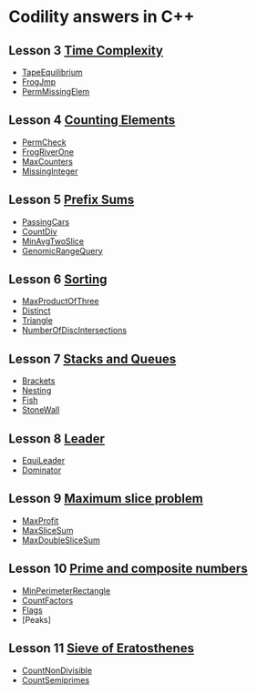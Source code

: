 Codility answers in C++
========
## Lesson 3 [Time Complexity](https://app.codility.com/programmers/lessons/3-time_complexity)
- [TapeEquilibrium](https://github.com/Behrouz-m/Codility/blob/master/03-TimeComplexity/TapeEquilibrium.cpp)
- [FrogJmp](https://github.com/Behrouz-m/Codility/blob/master/03-TimeComplexity/FrogJmp.cpp)
- [PermMissingElem](https://github.com/Behrouz-m/Codility/blob/master/03-TimeComplexity/PermMissingElem.cpp)

## Lesson 4 [Counting Elements](https://codility.com/programmers/lessons/2)
- [PermCheck](https://github.com/Behrouz-m/Codility/blob/master/04-CountingElements/PermCheck.cpp)
- [FrogRiverOne](https://github.com/Behrouz-m/Codility/blob/master/04-CountingElements/FrogRiverOne.cpp)
- [MaxCounters](https://github.com/Behrouz-m/Codility/blob/master/04-CountingElements/MaxCounters.cpp)
- [MissingInteger](https://github.com/Behrouz-m/Codility/blob/master/04-CountingElements/MissingInteger.cpp)

## Lesson 5 [Prefix Sums](https://codility.com/programmers/lessons/3)
- [PassingCars](https://github.com/Behrouz-m/Codility/blob/master/05-PrefixSums/PassingCars.cpp)
- [CountDiv](https://github.com/Behrouz-m/Codility/blob/master/05-PrefixSums/CountDiv.cpp)
- [MinAvgTwoSlice](https://github.com/Behrouz-m/Codility/blob/master/05-PrefixSums/MinAvgTwoSlice.cpp)
- [GenomicRangeQuery](https://github.com/Behrouz-m/Codility/blob/master/05-PrefixSums/GenomicRangeQuery.cpp)

## Lesson 6 [Sorting](https://codility.com/programmers/lessons/4)
- [MaxProductOfThree](https://github.com/Behrouz-m/Codility/blob/master/06-Sorting/MaxProductOfThree.cpp)
- [Distinct](https://github.com/Behrouz-m/Codility/blob/master/06-Sorting/Distinct.cpp)
- [Triangle](https://github.com/Behrouz-m/Codility/blob/master/06-Sorting/Triangle.cpp)
- [NumberOfDiscIntersections](https://github.com/Behrouz-m/Codility/blob/master/06-Sorting/NumberOfDiscIntersections.cpp)

## Lesson 7 [Stacks and Queues](https://codility.com/programmers/lessons/5)
- [Brackets](https://github.com/Behrouz-m/Codility/blob/master/07-StacksAndQueues/Brackets.cpp)
- [Nesting](https://github.com/Behrouz-m/Codility/blob/master/07-StacksAndQueues/Nesting.cpp)
- [Fish](https://github.com/Behrouz-m/Codility/blob/master/07-StacksAndQueues/Fish.cpp)
- [StoneWall](https://github.com/Behrouz-m/Codility/blob/master/07-StacksAndQueues/StoneWall.cpp)

## Lesson 8 [Leader](https://codility.com/programmers/lessons/6)
- [EquiLeader](https://github.com/Behrouz-m/Codility/blob/master/08-Leader/EquiLeader.cpp)
- [Dominator](https://github.com/Behrouz-m/Codility/blob/master/08-Leader/Dominator.cpp)

## Lesson 9 [Maximum slice problem](https://codility.com/programmers/lessons/7)
- [MaxProfit](https://github.com/Behrouz-m/Codility/blob/master/09-MaximumSliceProblem/MaxProfit.cpp)
- [MaxSliceSum](https://github.com/Behrouz-m/Codility/blob/master/09-MaximumSliceProblem/MaxSliceSum.cpp)
- [MaxDoubleSliceSum](https://github.com/Behrouz-m/Codility/blob/master/09-MaximumSliceProblem/MaxDoubleSliceSum.cpp)

## Lesson 10 [Prime and composite numbers](https://codility.com/programmers/lessons/8)
- [MinPerimeterRectangle](https://github.com/Behrouz-m/Codility/blob/master/10-PrimeAndCompositeNumbers/MinPerimeterRectangle.cpp)
- [CountFactors](https://github.com/Behrouz-m/Codility/blob/master/10-PrimeAndCompositeNumbers/CountFactors.cpp)
- [Flags](https://github.com/Behrouz-m/Codility/blob/master/10-PrimeAndCompositeNumbers/Flags.cpp)
- [Peaks]
<!--
- [Peaks](https://github.com/Behrouz-m/Codility/blob/master/10-PrimeAndCompositeNumbers/Peaks.cpp)
-->

## Lesson 11 [Sieve of Eratosthenes](https://codility.com/programmers/lessons/9)
- [CountNonDivisible](https://github.com/Behrouz-m/Codility/blob/master/11-SieveOfEratosthenes/CountNonDivisible.cpp)
- [CountSemiprimes](https://github.com/Behrouz-m/Codility/blob/master/11-SieveOfEratosthenes/CountSemiprimes.cpp)

<!--
## Lesson 12 [Euclidean algorithm](https://codility.com/programmers/lessons/10)
- [ChocolatesByNumbers](https://github.com/Behrouz-m/Codility/blob/master/Lesson10/ChocolatesByNumbers.cpp)
- [CommonPrimeDivisors](https://github.com/Behrouz-m/Codility/blob/master/Lesson10/CommonPrimeDivisors.cpp)

## Lesson 13 [Fibonacci numbers](https://codility.com/programmers/lessons/11)
- [Ladder](https://github.com/Behrouz-m/Codility/blob/master/Lesson11/Ladder.cpp)
- [FibFrog](https://github.com/Behrouz-m/Codility/blob/master/Lesson11/FibFrog.cpp)

## Lesson 14 [Binary search algorithm](https://codility.com/programmers/lessons/12)
- [MinMaxDivision](https://github.com/Behrouz-m/Codility/blob/master/Lesson12/MinMaxDivision.cpp)
- [NailingPlanks](https://github.com/Behrouz-m/Codility/blob/master/Lesson12/NailingPlanks.cpp)

## Lesson 15 [Caterpillar method](https://codility.com/programmers/lessons/13)
- [AbsDistinct](https://github.com/Behrouz-m/Codility/blob/master/Lesson13/AbsDistinct.cpp)
- [CountDistinctSlices](https://github.com/Behrouz-m/Codility/blob/master/Lesson13/CountDistinctSlices.cpp)
- [CountTriangles](https://github.com/Behrouz-m/Codility/blob/master/Lesson13/CountTriangles.cpp)
- [MinAbsSumOfTwo](https://github.com/Behrouz-m/Codility/blob/master/Lesson13/MinAbsSumOfTwo.cpp)

## Lesson 16 [Greedy algorithms](https://codility.com/programmers/lessons/15)
- [MaxNonoverlappingSegments](https://github.com/Behrouz-m/Codility/blob/master/Lesson14/MaxNonoverlappingSegments.cpp)
- [TieRopes](https://github.com/Behrouz-m/Codility/blob/master/Lesson14/TieRopes.cpp)

## Lesson 17 [Dynamic programming](https://codility.com/programmers/lessons/16)
-->
